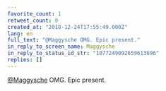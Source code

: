 ```yaml
---
favorite_count: 1
retweet_count: 0
created_at: "2018-12-24T17:55:49.000Z"
lang: en
full_text: "@Maggysche OMG. Epic present."
in_reply_to_screen_name: Maggysche
in_reply_to_status_id_str: "1077249092659613696"
replies: []
---
```


[@Maggysche](https://twitter.com/Maggysche) OMG. Epic present.
